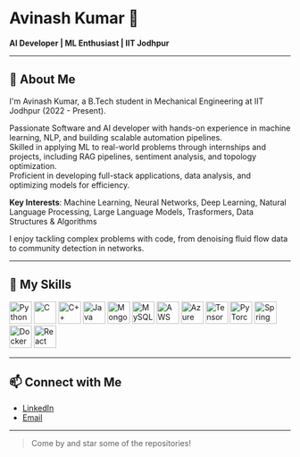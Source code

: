 # Avinash Kumar 👋  
**AI Developer | ML Enthusiast | IIT Jodhpur**

---

## 🤖 About Me

I'm Avinash Kumar, a B.Tech student in Mechanical Engineering at IIT Jodhpur (2022 - Present).

Passionate Software and AI developer with hands-on experience in machine learning, NLP, and building scalable automation pipelines.  
Skilled in applying ML to real-world problems through internships and projects, including RAG pipelines, sentiment analysis, and topology optimization.  
Proficient in developing full-stack applications, data analysis, and optimizing models for efficiency.

**Key Interests**: Machine Learning, Neural Networks, Deep Learning, Natural Language Processing, Large Language Models, Trasformers, Data Structures & Algorithms

I enjoy tackling complex problems with code, from denoising fluid flow data to community detection in networks.


---

## 🚀 My Skills

<div align="left">
  <img src="https://cdn.jsdelivr.net/gh/devicons/devicon/icons/python/python-original.svg" width="40" height="40" alt="Python" />
  <img src="https://cdn.jsdelivr.net/gh/devicons/devicon/icons/c/c-original.svg" width="40" height="40" alt="C" />
  <img src="https://cdn.jsdelivr.net/gh/devicons/devicon/icons/cplusplus/cplusplus-original.svg" width="40" height="40" alt="C++" />
  <img src="https://cdn.jsdelivr.net/gh/devicons/devicon/icons/java/java-original.svg" width="40" height="40" alt="Java" />
  <img src="https://cdn.jsdelivr.net/gh/devicons/devicon/icons/mongodb/mongodb-original.svg" width="40" height="40" alt="MongoDB" />
  <img src="https://cdn.jsdelivr.net/gh/devicons/devicon/icons/mysql/mysql-original.svg" width="40" height="40" alt="MySQL" />
  <img src="https://cdn.jsdelivr.net/gh/devicons/devicon/icons/amazonwebservices/amazonwebservices-original-wordmark.svg" width="40" height="40" alt="AWS" />
  <img src="https://cdn.jsdelivr.net/gh/devicons/devicon/icons/azure/azure-original.svg" width="40" height="40" alt="Azure" />
  <img src="https://cdn.jsdelivr.net/gh/devicons/devicon/icons/tensorflow/tensorflow-original.svg" width="40" height="40" alt="TensorFlow" />
  <img src="https://cdn.jsdelivr.net/gh/devicons/devicon/icons/pytorch/pytorch-original.svg" width="40" height="40" alt="PyTorch" />
  <img src="https://cdn.jsdelivr.net/gh/devicons/devicon/icons/spring/spring-original.svg" width="40" height="40" alt="Spring Boot" />
  <img src="https://cdn.jsdelivr.net/gh/devicons/devicon/icons/docker/docker-original.svg" width="40" height="40" alt="Docker" />
  <img src="https://cdn.jsdelivr.net/gh/devicons/devicon/icons/react/react-original.svg" width="40" height="40" alt="React" />
</div>

---

## 📫 Connect with Me

- [LinkedIn](https://www.linkedin.com/in/avinash-kumar-66175a295/)
- [Email](mailto:kravi3570iitj@gmail.com)

---

> Come by and star some of the repositories!
